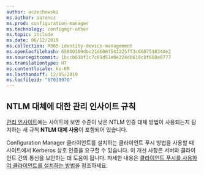 ```yaml
---
author: aczechowski
ms.author: aaroncz
ms.prod: configuration-manager
ms.technology: configmgr-other
ms.topic: include
ms.date: 06/12/2019
ms.collection: M365-identity-device-management
ms.openlocfilehash: 65800309dbc21d606f541225ff3c860751834de2
ms.sourcegitcommit: 1bccb61bf3c7c69d51e0e224d0619c8f608e8777
ms.translationtype: HT
ms.contentlocale: ko-KR
ms.lasthandoff: 12/05/2019
ms.locfileid: "67039970"
---
```

## <a name="bkmk_ntlm"></a> NTLM 대체에 대한 관리 인사이트 규칙

<!--4572953-->

[관리 인사이트](/sccm/core/servers/manage/management-insights)에는 사이트에 보안 수준이 낮은 NTLM 인증 대체 방법이 사용되는지 탐지하는 새 규칙 **NTLM 대체 사용**이 포함되어 있습니다.

Configuration Manager 클라이언트를 설치하는 클라이언트 푸시 방법을 사용할 때 사이트에서 Kerberos 상호 인증을 요구할 수 있습니다. 이 개선 사항은 서버와 클라이언트 간의 통신을 보안하는 데 도움이 됩니다. 자세한 내용은 [클라이언트 푸시를 사용하여 클라이언트를 설치하는 방법](/sccm/core/clients/deploy/deploy-clients-to-windows-computers#BKMK_ClientPush)을 참조하세요.
